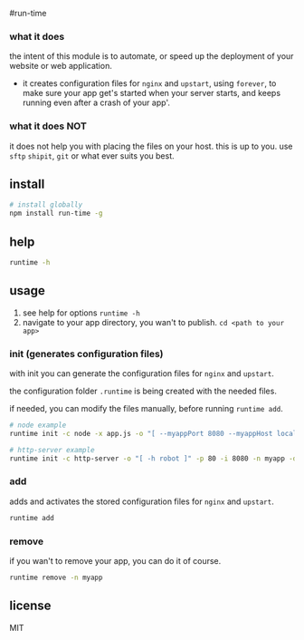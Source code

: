 #run-time

### what it does
the intent of this module is to automate, or speed up the deployment of your website or web application.

 - it creates configuration files for `nginx` and `upstart`, using `forever`, to make sure your app get's started when your server starts, and keeps running even after a crash of your app'.

### what it does NOT
it does not help you with placing the files on your host. this is up to you. use `sftp` `shipit`, `git` or what ever suits you best.

## install
```bash
# install globally
npm install run-time -g
```

## help
```bash
runtime -h
```

## usage

 1.  see help for options `runtime -h`
 2. navigate to your app directory, you wan't to publish. `cd <path to your app>`


### init (generates configuration files)

with init you can generate the configuration files for `nginx` and `upstart`.

the configuration folder `.runtime` is being created with the needed files.

if needed, you can modify the files manually, before running `runtime add`.


```bash
# node example
runtime init -c node -x app.js -o "[ --myappPort 8080 --myappHost localhost ]" -p 8080 -n myapp -d "myapp.com www.myapp.com" -e DEBUG=* -e NODE_ENV=production

# http-server example
runtime init -c http-server -o "[ -h robot ]" -p 80 -i 8080 -n myapp -d "myapp.com www.myapp.com"

```

### add

adds and activates the stored configuration files for `nginx` and `upstart`.

```bash
runtime add
```

### remove

if you wan't to remove your app, you can do it of course.


```bash
runtime remove -n myapp
```

## license
MIT

